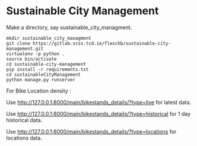 # Sustainable City Management

Make a directory, say sustainable_city_managment.
```
mkdir sustainable_city_managment
git clone https://gitlab.scss.tcd.ie/fleschb/sustainable-city-management.git
virtualenv -p python .
source bin/activate
cd sustainable-city-management
pip install -r requirements.txt
cd sustainableCityManagement
python manage.py runserver
```

For Bike Location density :

Use  http://127.0.0.1:8000/main/bikestands_details/?type=live for latest data.

Use  http://127.0.0.1:8000/main/bikestands_details/?type=historical for 1 day historical data.

Use  http://127.0.0.1:8000/main/bikestands_details/?type=locations for locations data.


